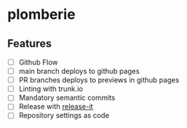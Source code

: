 # plomberie

## Features

- [ ] Github Flow
- [ ] main branch deploys to github pages
- [ ] PR branches deploys to previews in github pages
- [ ] Linting with trunk.io
- [ ] Mandatory semantic commits
- [ ] Release with [release-it](https://github.com/release-it/release-it)
- [ ] Repository settings as code
